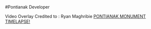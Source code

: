 #Pontianak Developer

Video Overlay Credited to : Ryan Maghribie [PONTIANAK MONUMENT TIMELAPSE!](https://youtu.be/-NFcJ924kP4)